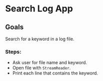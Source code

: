 # Search Log App

## Goals
Search for a keyword in a log file.

### Steps:
- Ask user for file name and keyword.
- Open file with <code>StreamReader</code>.
- Print each line that contains the keyword.